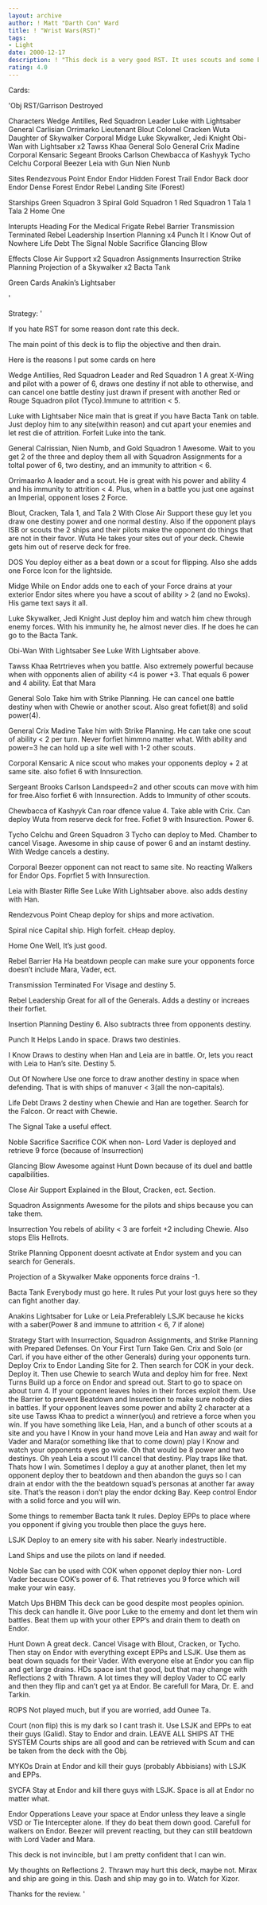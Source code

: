 ```yaml
---
layout: archive
author: ! Matt "Darth Con" Ward
title: ! "Wrist Wars(RST)"
tags:
- Light
date: 2000-12-17
description: ! "This deck is a very good RST. It uses scouts and some EEP’s"
rating: 4.0
---
```

Cards: 

'Obj
RST/Garrison Destroyed

Characters
Wedge Antilles, Red Squadron Leader
Luke with Lightsaber
General Carlisian
Orrimarko
Lieutenant Blout
Colonel Cracken
Wuta
Daughter of Skywalker
Corporal Midge
Luke Skywalker, Jedi Knight
Obi-Wan with Lightsaber x2
Tawss Khaa
General Solo
General Crix Madine
Corporal Kensaric
Segeant Brooks Carlson
Chewbacca of Kashyyk
Tycho Celchu
Corporal Beezer
Leia with Gun
Nien Nunb

Sites
Rendezvous Point
Endor
Endor Hidden Forest Trail
Endor Back door
Endor Dense Forest
Endor Rebel Landing Site (Forest)

Starships
Green Squadron 3
Spiral
Gold Squadron 1
Red Squadron 1
Tala 1
Tala 2
Home One

Interupts
Heading For the Medical Frigate
Rebel Barrier
Transmission Terminated
Rebel Leadership
Insertion Planning x4
Punch It
I Know
Out of Nowhere
Life Debt
The Signal
Noble Sacrifice
Glancing Blow

Effects
Close Air Support x2
Squadron Assignments
Insurrection
Strike Planning
Projection of a Skywalker x2
Bacta Tank

Green Cards
Anakin’s Lightsaber

'

Strategy: '

If you hate RST for some reason dont rate this deck.

The main point of this deck is to flip the objective and then drain.

Here is the reasons I put some cards on here

Wedge Antillies, Red Squadron Leader and Red Squadron 1 A great X-Wing and pilot with a power of 6, draws one destiny if not able to otherwise, and can cancel one battle destiny just drawn if present with another Red or Rouge Squadron pilot (Tyco).Immune to attrition < 5.

Luke with Lightsaber Nice main that is great if you have Bacta Tank on table. Just deploy him to any site(within reason) and cut apart your enemies and let rest die of attrition. Forfeit Luke into the tank.

General Calrissian, Nien Numb, and Gold Squadron 1 Awesome. Wait to you get 2 of the three and deploy them all with Squadron Assignments for a toltal power of 6, two destiny, and an immunity to attrition < 6.

Orrimaarko A leader and a scout. He is great with his power and ability 4 and his immunity to attrition < 4. Plus, when in a battle you just one against an Imperial, opponent loses 2 Force.

Blout, Cracken, Tala 1, and Tala 2 With Close Air Support these guy let you  draw one destiny power and one normal destiny. Also if the opponent plays ISB or scouts the 2 ships and their pilots make the opponent do things that are not in their favor.
Wuta He takes your sites out of your deck. Chewie gets him out of reserve deck for free.

DOS You deploy either as a beat down or a scout for flipping. Also she adds one Force Icon for the lightside.

Midge While on Endor adds one to each of your Force drains at your exterior Endor sites where you have a scout of ability > 2 (and no Ewoks). His game text says it all.

Luke Skywalker, Jedi Knight Just deploy him and watch him chew through enemy forces. With his immunity he, he almost never dies. If he does he can go to the Bacta Tank.

Obi-Wan With Lightsaber See Luke With Lightsaber above.

Tawss Khaa Retrtrieves when you battle. Also extremely powerful because when with opponents alien of ability <4 is power +3. That equals 6 power and 4 ability. Eat that Mara

General Solo Take him with Strike Planning. He can cancel one battle destiny when with Chewie or another scout. Also great fofiet(8) and solid power(4).

General Crix Madine Take him with Strike Planning. He can take one scout of ability < 2 per turn. Never forfiet himmno matter what. With ability and power=3 he can hold up a site well with 1-2 other scouts.

Corporal Kensaric A nice scout who makes your opponents deploy + 2 at same site. also fofiet 6 with Innsurection.

Sergeant Brooks Carlson Landspeed=2 and other scouts can move with him for free.Also forfiet 6 with Innsurection. Adds to Immunity of other scouts.

Chewbacca of Kashyyk Can roar dfence value 4. Take able with Crix. Can deploy Wuta from reserve deck for free. Fofiet 9 with Insurection. Power 6.

Tycho Celchu and Green Squadron 3 Tycho can deploy to Med. Chamber to cancel Visage. Awesome in ship cause of power 6 and an instamt destiny. With Wedge cancels a destiny.

Corporal Beezer opponent can not react to same site. No reacting Walkers for Endor Ops. Foprfiet 5 with Innsurection.

Leia with Blaster Rifle See Luke With Lightsaber above.
also adds destiny with Han.

Rendezvous Point Cheap deploy for ships and more activation.

Spiral nice Capital ship. High forfeit. cHeap deploy.

Home One Well, It’s just good.

Rebel Barrier Ha Ha beatdown people can make sure your opponents force doesn’t include Mara, Vader, ect.

Transmission Terminated For Visage and destiny 5.

Rebel Leadership Great for all of the Generals. Adds a destiny or increaes their forfiet.

Insertion Planning Destiny 6. Also subtracts three from opponents destiny.

 Punch It Helps Lando in space. Draws two destinies.

I Know Draws to destiny when Han and Leia are in battle. Or, lets you react with Leia to Han’s site. Destiny 5.

Out Of Nowhere Use one force to draw another destiny in space when defending. That is with ships of manuver < 3(all the non-capitals).

Life Debt Draws 2 destiny when Chewie and Han are together. Search for the Falcon. Or react with Chewie.

The Signal Take a useful effect.

Noble Sacrifice Sacrifice COK when non- Lord Vader is deployed and retrieve 9 force (because of Insurrection)

Glancing Blow Awesome against Hunt Down because of its duel and battle capalbilities.

Close Air Support Explained in the Blout, Cracken, ect. Section.

Squadron Assignments Awesome for the pilots and ships because you can take them.

Insurrection You rebels of ability < 3 are forfeit +2 including Chewie. Also stops Elis Hellrots.

Strike Planning Opponent doesnt activate at Endor system and you can search for Generals.

Projection of a Skywalker Make opponents force drains -1.

Bacta Tank Everybody must go here. It rules Put your lost guys here so they can fight another day.

Anakins Lightsaber for Luke or Leia.Preferablely LSJK because he kicks with a saber(Power 8 and immune to attrition < 6, 7 if alone)

Strategy
Start with Insurrection, Squadron Assignments, and Strike Planning with Prepared Defenses.
On Your First Turn Take Gen. Crix and Solo (or Carl. if you have either of the other Generals) during your opponents turn. Deploy Crix to Endor Landing Site for 2. Then search for COK in your deck. Deploy it. Then use Chewie to search Wuta and deploy him for free.
Next Turns Build up a force on Endor and spread out. Start to go to space on about turn 4. If your opponent leaves holes in their forces exploit them. Use the Barrier to prevent Beatdown and Insurection to make sure nobody dies in battles. If your opponent leaves some power and abilty 2 character at a site use Tawss Khaa to predict a winner(you) and retrieve a force when you win. If you have something like Leia, Han, and a bunch of other scouts at a site and you have I Know in your hand move Leia and Han away and wait for Vader and Mara(or something like that to come down)
play I Know and watch your opponents eyes go wide. Oh that would be 8 power and two destinys. Oh yeah Leia a scout I’ll cancel that destiny. Play traps like that. Thats how I win. Sometimes I deploy a guy at another planet, then let my opponent deploy ther to beatdown and then abandon the guys so I can drain at endor with the the beatdown squad’s personas at another far away site. That’s the reason i don’t play the endor dcking Bay. Keep control Endor with a solid force and you will win.

Some things to remember
Bacta tank It rules. Deploy EPPs to place where you opponent if giving you trouble then place the guys here.

LSJK Deploy to an emery site with his saber. Nearly indestructible.

Land Ships and use the pilots on land if needed.

Noble Sac can be used with COK when opponet deploy thier non- Lord Vader because COK’s power of 6. That retrieves you 9 force which will make your win easy.

Match Ups
BHBM This deck can be good despite most peoples opinion. This deck can handle it. Give poor Luke to the ememy and dont let them win battles. Beat them up with your other EPP’s and drain them to death on Endor.

Hunt Down A great deck. Cancel Visage with Blout, Cracken, or Tycho. Then stay on Endor with everything except EPPs and LSJK. Use them as beat down squads for their Vader. With everyone else at Endor you can flip and get large drains. HDs space isnt that good, but that may change with Reflections 2 with Thrawn. A lot times they will deploy Vader to CC early and then they flip and can’t get ya at Endor. Be carefull for Mara, Dr. E. and Tarkin.

ROPS Not played much, but if you are worried, add Ounee Ta.

Court (non flip) this is my dark so I cant trash it. Use LSJK and EPPs to eat their guys (Galid). Stay to Endor and drain. LEAVE ALL SHIPS AT THE SYSTEM Courts ships are all good and can be retrieved with Scum and can be taken from the deck with the Obj.

MYKOs Drain at Endor and kill their guys (probably Abbisians) with LSJK and EPPs.

SYCFA Stay at Endor and kill there guys with LSJK. Space is all at Endor no matter what.

Endor Opperations Leave your space at Endor unless they leave a single VSD or Tie Intercepter alone. If they do beat them down good. Carefull for walkers on Endor. Beezer will prevent reacting, but they can still beatdown with Lord Vader and Mara.

This deck is not invincible, but I am pretty confident that I can win.

My thoughts on Reflections 2. Thrawn may hurt this deck, maybe not. Mirax and ship are going in this. Dash and ship may go in to. Watch for Xizor.

Thanks for the review.
'